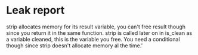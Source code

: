# Leak report
strip allocates memory for its result variable, you can't free result though 
since you return it in the same function. strip is called later on in 
is_clean as a variable cleaned, this is the variable you free. You need a 
conditional though since strip doesn't allocate memory al the time.'
